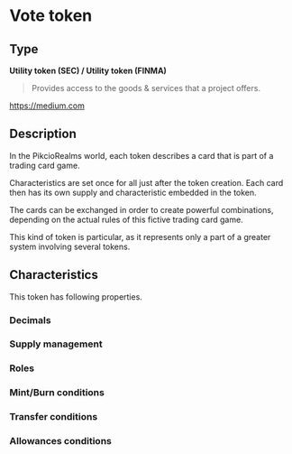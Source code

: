 # Vote token

## Type 
**Utility token (SEC) / Utility token (FINMA)**

> Provides access to the goods & services that a project offers.

https://medium.com

## Description
In the PikcioRealms world, each token describes a card that is part of a
trading card game.

Characteristics are set once for all just after the token creation. Each card
then has its own supply and characteristic embedded in the token.

The cards can be exchanged in order to create powerful combinations, depending
on the actual rules of this fictive trading card game.

This kind of token is particular, as it represents only a part of a greater
system involving several tokens.

## Characteristics

This token has following properties.

### Decimals 

### Supply management

### Roles

### Mint/Burn conditions

### Transfer conditions

### Allowances conditions


